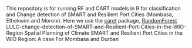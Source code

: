 This repository is for running RF and CART models in R for classification and Change detection of SMART and Resilient Port Cities (Mombasa, Ethekwini and Moroni). 
Here we use the [caret] package, [RandomForest]
LULC-change-detection-of-SMART-and-Resilient-Port-Cities-in-the-WIO-Region Spatial Planning of Climate SMART and Resilient Port Cities in the WIO Region: A case For Mombasa and Durban

[caret]: https://cran.r-project.org/web/packages/caret/index.html
[RandomForest]: https://cran.r-project.org/web/packages/randomForest/index.html
